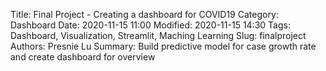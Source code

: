 Title: Final Project - Creating a dashboard for COVID19
Category: Dashboard
Date: 2020-11-15 11:00
Modified: 2020-11-15 14:30
Tags: Dashboard, Visualization, Streamlit, Maching Learning
Slug: finalproject
Authors: Presnie Lu
Summary: Build predictive model for case growth rate and create dashboard for overview

